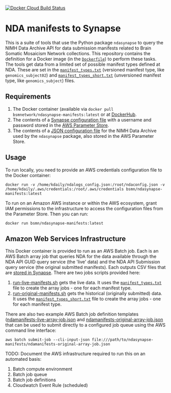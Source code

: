 [![Docker Cloud Build Status](https://img.shields.io/docker/cloud/build/bsmnetwork/ndasynapse-manifests)](https://hub.docker.com/r/bsmnetwork/ndasynapse-manifests)

# NDA manifests to Synapse

This is a suite of tools that use the Python package `ndasynapse` to query the NIMH Data Archive API for data submission manifests related to Brain Somatic Mosaicism Network collections. This repository contains the definition for a Docker image (in the [`Dockerfile`](Dockerfile)) to perform these tasks. The tools get data from a limited set of possible manifest types defined at NDA. These are set in the [`manifest_types.txt`](manifest_types.txt) (versioned manifest type, like `genomics_subject02`) and [`manifest_types_short.txt`](manifest_types_short.txt) (unversioned manifest type, like `genomics_subject`) files.

## Requirements

1. The Docker container (available via `docker pull bsmnetwork/ndasynapse-manifests:latest` or at [DockerHub](https://hub.docker.com/r/bsmnetwork/ndasynapse-manifests).
2. The contents of a [Synapse configuration file](https://docs.synapse.org/articles/client_configuration.html) with a username and password stored in the [AWS Parameter Store](https://docs.aws.amazon.com/systems-manager/latest/userguide/systems-manager-parameter-store.html).
3. The contents of a [JSON configuration file](https://github.com/bsmn/ndasynapse#configuration) for the NIMH Data Archive used by the `ndasynapse` package, also stored in the AWS Parameter Store.

## Usage

To run locally, you need to provide an AWS credentials configuration file to the Docker container:

```
docker run -v /home/kdaily/ndalogs_config.json:/root/ndaconfig.json -v /home/kdaily/.aws/credentials:/root/.aws/credentials bsmn/ndasynapse-manifests:latest
```

To run on an Amazon AWS instance or within the AWS ecosystem, grant IAM permissions to the infrastructure to access the configuration files from the Parameter Store. Then you can run:

```
docker run bsmn/ndasynapse-manifests:latest
```

## Amazon Web Services Infrastructure

This Docker container is provided to run as an AWS Batch job. Each is an AWS Batch array job that queries NDA for the data available through the NDA API GUID query service (the 'live' data) and the NDA API Submission query service (the original submitted manifests). Each outputs CSV files that are [stored in Synapse](https://www.synapse.org/#!Synapse:syn20712253). There are two jobs scripts provided here:

1. [run-live-manifests.sh](run-live-manifests.sh) gets the live data. It uses the [`manifest_types.txt`](manifest_types.txt) file to create the array jobs - one for each manifest type.
1. [run-original-manifests.sh](run-original-manifests.sh) gets the historical (originally submitted) data. It uses the [`manifest_types_short.txt`](manifest_types_short.txt) file to create the array jobs - one for each manifest type.

There are also two example AWS Batch job definition templates ([ndamanifests-live-array-job.json](ndamanifests-live-array-job.json) and [ndamanifests-original-array-job.json](ndamanifests-original-array-job.json) that can be used to submit directly to a configured job queue using the AWS command line interface:

```
aws batch submit-job --cli-input-json file:///path/to/ndasynapse-manifests/ndamanifests-original-array-job.json
```

TODO: Document the AWS infrastructure required to run this on an automated basis:

1. Batch compute environment
1. Batch job queue
1. Batch job definitions
1. Cloudwatch Event Rule (scheduled)
